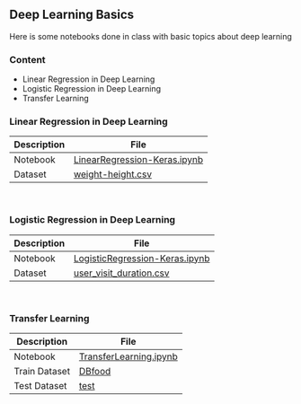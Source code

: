 ## Deep Learning Basics
Here is some notebooks done in class with basic topics about deep learning

### Content
* Linear Regression in Deep Learning
* Logistic Regression in Deep Learning
* Transfer Learning

### Linear Regression in Deep Learning

|Description|File|
|-----------|----|
|Notebook|[LinearRegression-Keras.ipynb](https://nbviewer.jupyter.org/github/sergiomora03/deep-learning-basics/blob/master/Implementaciones/LinearRegression/LinearRegression-Keras.ipynb)|
|Dataset|[weight-height.csv](https://github.com/sergiomora03/deep-learning-basics/blob/master/Implementaciones/LinearRegression/weight-height.csv)|

<br>

### Logistic Regression in Deep Learning

|Description|File|
|-----------|----|
|Notebook|[LogisticRegression-Keras.ipynb](https://nbviewer.jupyter.org/github/sergiomora03/deep-learning-basics/blob/master/Implementaciones/LogisticRegression/LogisticRegression-Keras.ipynb)|
|Dataset|[user_visit_duration.csv](https://github.com/sergiomora03/deep-learning-basics/blob/master/Implementaciones/LogisticRegression/user_visit_duration.csv)|

<br>

### Transfer Learning

|Description|File|
|-----------|----|
|Notebook|[TransferLearning.ipynb](https://nbviewer.jupyter.org/github/sergiomora03/deep-learning-basics/blob/master/Implementaciones/TransferLearning/TransferLearning.ipynb)|
|Train Dataset|[DBfood](https://github.com/sergiomora03/deep-learning-basics/tree/master/Implementaciones/TransferLearning/DBfood)|
|Test Dataset|[test](https://github.com/sergiomora03/deep-learning-basics/tree/master/Implementaciones/TransferLearning/test)|
